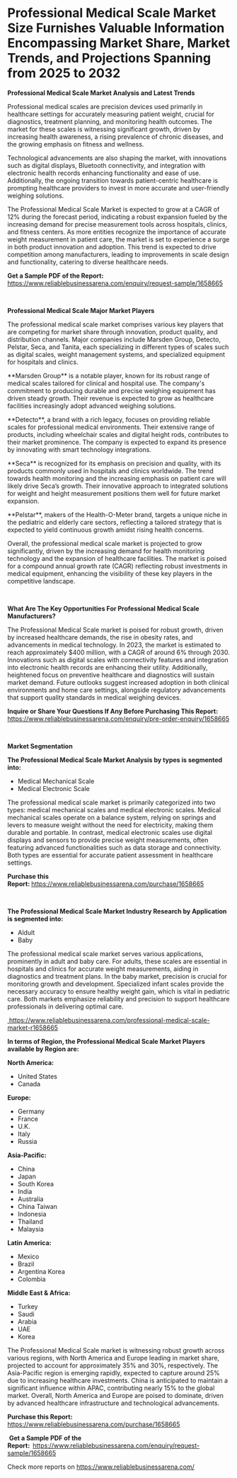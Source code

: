 <p><h1>Professional Medical Scale Market Size Furnishes Valuable Information Encompassing Market Share, Market Trends, and Projections Spanning from 2025 to 2032</h1></p><p><strong>Professional Medical Scale Market Analysis and Latest Trends</strong></p>
<p><p>Professional medical scales are precision devices used primarily in healthcare settings for accurately measuring patient weight, crucial for diagnostics, treatment planning, and monitoring health outcomes. The market for these scales is witnessing significant growth, driven by increasing health awareness, a rising prevalence of chronic diseases, and the growing emphasis on fitness and wellness. </p><p>Technological advancements are also shaping the market, with innovations such as digital displays, Bluetooth connectivity, and integration with electronic health records enhancing functionality and ease of use. Additionally, the ongoing transition towards patient-centric healthcare is prompting healthcare providers to invest in more accurate and user-friendly weighing solutions.</p><p>The Professional Medical Scale Market is expected to grow at a CAGR of 12% during the forecast period, indicating a robust expansion fueled by the increasing demand for precise measurement tools across hospitals, clinics, and fitness centers. As more entities recognize the importance of accurate weight measurement in patient care, the market is set to experience a surge in both product innovation and adoption. This trend is expected to drive competition among manufacturers, leading to improvements in scale design and functionality, catering to diverse healthcare needs.</p></p>
<p><strong>Get a Sample PDF of the Report:&nbsp;</strong> <a href="https://www.reliablebusinessarena.com/enquiry/request-sample/1658665?utm_campaign=2566&utm_medium=2&utm_source=Github&utm_content=ia&utm_term=03032025&utm_id=professional-medical-scale">https://www.reliablebusinessarena.com/enquiry/request-sample/1658665</a></p>
<p>&nbsp;</p>
<p><strong>Professional Medical Scale Major Market Players</strong></p>
<p><p>The professional medical scale market comprises various key players that are competing for market share through innovation, product quality, and distribution channels. Major companies include Marsden Group, Detecto, Pelstar, Seca, and Tanita, each specializing in different types of scales such as digital scales, weight management systems, and specialized equipment for hospitals and clinics.</p><p>**Marsden Group** is a notable player, known for its robust range of medical scales tailored for clinical and hospital use. The company's commitment to producing durable and precise weighing equipment has driven steady growth. Their revenue is expected to grow as healthcare facilities increasingly adopt advanced weighing solutions.</p><p>**Detecto**, a brand with a rich legacy, focuses on providing reliable scales for professional medical environments. Their extensive range of products, including wheelchair scales and digital height rods, contributes to their market prominence. The company is expected to expand its presence by innovating with smart technology integrations.</p><p>**Seca** is recognized for its emphasis on precision and quality, with its products commonly used in hospitals and clinics worldwide. The trend towards health monitoring and the increasing emphasis on patient care will likely drive Seca’s growth. Their innovative approach to integrated solutions for weight and height measurement positions them well for future market expansion.</p><p>**Pelstar**, makers of the Health-O-Meter brand, targets a unique niche in the pediatric and elderly care sectors, reflecting a tailored strategy that is expected to yield continuous growth amidst rising health concerns.</p><p>Overall, the professional medical scale market is projected to grow significantly, driven by the increasing demand for health monitoring technology and the expansion of healthcare facilities. The market is poised for a compound annual growth rate (CAGR) reflecting robust investments in medical equipment, enhancing the visibility of these key players in the competitive landscape.</p></p>
<p>&nbsp;</p>
<p><strong>What Are The Key Opportunities For Professional Medical Scale Manufacturers?</strong></p>
<p><p>The Professional Medical Scale market is poised for robust growth, driven by increased healthcare demands, the rise in obesity rates, and advancements in medical technology. In 2023, the market is estimated to reach approximately $400 million, with a CAGR of around 6% through 2030. Innovations such as digital scales with connectivity features and integration into electronic health records are enhancing their utility. Additionally, heightened focus on preventive healthcare and diagnostics will sustain market demand. Future outlooks suggest increased adoption in both clinical environments and home care settings, alongside regulatory advancements that support quality standards in medical weighing devices.</p></p>
<p><strong>Inquire or Share Your Questions If Any Before Purchasing This Report:</strong> <a href="https://www.reliablebusinessarena.com/enquiry/pre-order-enquiry/1658665?utm_campaign=2566&utm_medium=2&utm_source=Github&utm_content=ia&utm_term=03032025&utm_id=professional-medical-scale">https://www.reliablebusinessarena.com/enquiry/pre-order-enquiry/1658665</a></p>
<p>&nbsp;</p>
<p><strong>Market Segmentation</strong></p>
<p><strong>The Professional Medical Scale Market Analysis by types is segmented into:</strong></p>
<p><ul><li>Medical Mechanical Scale</li><li>Medical Electronic Scale</li></ul></p>
<p><p>The professional medical scale market is primarily categorized into two types: medical mechanical scales and medical electronic scales. Medical mechanical scales operate on a balance system, relying on springs and levers to measure weight without the need for electricity, making them durable and portable. In contrast, medical electronic scales use digital displays and sensors to provide precise weight measurements, often featuring advanced functionalities such as data storage and connectivity. Both types are essential for accurate patient assessment in healthcare settings.</p></p>
<p><strong>Purchase this Report:&nbsp;</strong><a href="https://www.reliablebusinessarena.com/purchase/1658665?utm_campaign=2566&utm_medium=2&utm_source=Github&utm_content=ia&utm_term=03032025&utm_id=professional-medical-scale">https://www.reliablebusinessarena.com/purchase/1658665</a></p>
<p>&nbsp;</p>
<p><strong>The Professional Medical Scale Market Industry Research by Application is segmented into:</strong></p>
<p><ul><li>Aldult</li><li>Baby</li></ul></p>
<p><p>The professional medical scale market serves various applications, prominently in adult and baby care. For adults, these scales are essential in hospitals and clinics for accurate weight measurements, aiding in diagnostics and treatment plans. In the baby market, precision is crucial for monitoring growth and development. Specialized infant scales provide the necessary accuracy to ensure healthy weight gain, which is vital in pediatric care. Both markets emphasize reliability and precision to support healthcare professionals in delivering optimal care.</p></p>
<p><a href="https://www.reliablebusinessarena.com/professional-medical-scale-market-r1658665?utm_campaign=2566&utm_medium=2&utm_source=Github&utm_content=ia&utm_term=03032025&utm_id=professional-medical-scale">&nbsp;https://www.reliablebusinessarena.com/professional-medical-scale-market-r1658665</a></p>
<p><strong>In terms of Region, the Professional Medical Scale Market Players available by Region are:</strong></p>
<p>
    <p> <strong> North America: </strong>
        <ul>
            <li>United States</li>
            <li>Canada</li>
        </ul>
        </p> 
    <p> <strong> Europe: </strong>
        <ul>
            <li>Germany</li>
            <li>France</li>
            <li>U.K.</li>
            <li>Italy</li>
            <li>Russia</li>
        </ul>
        </p> 
    <p> <strong> Asia-Pacific: </strong>
        <ul>
            <li>China</li>
            <li>Japan</li>
            <li>South Korea</li>
            <li>India</li>
            <li>Australia</li>
            <li>China Taiwan</li>
            <li>Indonesia</li>
            <li>Thailand</li>
            <li>Malaysia</li>
        </ul>
        </p> 
    <p> <strong> Latin America: </strong>
        <ul>
            <li>Mexico</li>
            <li>Brazil</li>
            <li>Argentina Korea</li>
            <li>Colombia</li>
        </ul>
        </p> 
    <p> <strong> Middle East & Africa: </strong>
        <ul>
            <li>Turkey</li>
            <li>Saudi</li>
            <li>Arabia</li>
            <li>UAE</li>
            <li>Korea</li>
        </ul>
    </p>
    </p>
<p><p>The Professional Medical Scale market is witnessing robust growth across various regions, with North America and Europe leading in market share, projected to account for approximately 35% and 30%, respectively. The Asia-Pacific region is emerging rapidly, expected to capture around 25% due to increasing healthcare investments. China is anticipated to maintain a significant influence within APAC, contributing nearly 15% to the global market. Overall, North America and Europe are poised to dominate, driven by advanced healthcare infrastructure and technological advancements.</p></p>
<p><strong>Purchase this Report: </strong><a href="https://www.reliablebusinessarena.com/purchase/1658665?utm_campaign=2566&utm_medium=2&utm_source=Github&utm_content=ia&utm_term=03032025&utm_id=professional-medical-scale">https://www.reliablebusinessarena.com/purchase/1658665</a></p>
<p>&nbsp;<strong>Get a Sample PDF of the Report:&nbsp;&nbsp;</strong><a href="https://www.reliablebusinessarena.com/enquiry/request-sample/1658665?utm_campaign=2566&utm_medium=2&utm_source=Github&utm_content=ia&utm_term=03032025&utm_id=professional-medical-scale">https://www.reliablebusinessarena.com/enquiry/request-sample/1658665</a></p>
<p><strong></strong></p>
<p>Check more reports on <a href="https://www.reliablebusinessarena.com/?utm_campaign=2566&utm_medium=2&utm_source=Github&utm_content=ia&utm_term=03032025&utm_id=professional-medical-scale">https://www.reliablebusinessarena.com/</a></p>